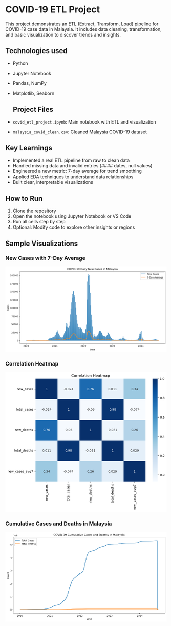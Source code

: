 # COVID-19 ETL Project

This project demonstrates an ETL (Extract, Transform, Load) pipeline for COVID-19 case data in Malaysia. It includes data cleaning, transformation, and basic visualization to discover trends and insights.

## Technologies used
- Python
- Jupyter Notebook
- Pandas, NumPy
- Matplotlib, Seaborn

  ## Project Files
- `covid_etl_project.ipynb`: Main notebook with ETL and visualization
- `malaysia_covid_clean.csv`: Cleaned Malaysia COVID-19 dataset

## Key Learnings
- Implemented a real ETL pipeline from raw to clean data
- Handled missing data and invalid entries (#### dates, null values)
- Engineered a new metric: 7-day average for trend smoothing
- Applied EDA techniques to understand data relationships
- Built clear, interpretable visualizations

## How to Run
1. Clone the repository
2. Open the notebook using Jupyter Notebook or VS Code
3. Run all cells step by step
4. Optional: Modify code to explore other insights or regions

## Sample Visualizations

### New Cases with 7-Day Average
![New Cases Plot](daily_new_cases.png)

### Correlation Heatmap
![Heatmap](correlation_heatmap.png)

### Cumulative Cases and Deaths in Malaysia
![Cumulative](cumulative_cases_death.png)
